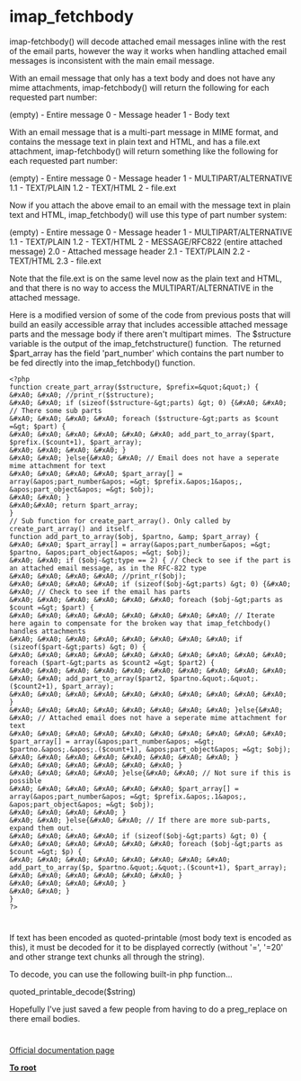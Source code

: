 # imap_fetchbody





imap-fetchbody() will decode attached email messages inline with the rest of the email parts, however the way it works when handling attached email messages is inconsistent with the main email message.

With an email message that only has a text body and does not have any mime attachments, imap-fetchbody() will return the following for each requested part number:

(empty) - Entire message
0 - Message header
1 - Body text

With an email message that is a multi-part message in MIME format, and contains the message text in plain text and HTML, and has a file.ext attachment, imap-fetchbody() will return something like the following for each requested part number:

(empty) - Entire message
0 - Message header
1 - MULTIPART/ALTERNATIVE
1.1 - TEXT/PLAIN
1.2 - TEXT/HTML
2 - file.ext

Now if you attach the above email to an email with the message text in plain text and HTML, imap_fetchbody() will use this type of part number system:

(empty) - Entire message
0 - Message header
1 - MULTIPART/ALTERNATIVE
1.1 - TEXT/PLAIN
1.2 - TEXT/HTML
2 - MESSAGE/RFC822 (entire attached message)
2.0 - Attached message header
2.1 - TEXT/PLAIN
2.2 - TEXT/HTML
2.3 - file.ext

Note that the file.ext is on the same level now as the plain text and HTML, and that there is no way to access the MULTIPART/ALTERNATIVE in the attached message.

Here is a modified version of some of the code from previous posts that will build an easily accessible array that includes accessible attached message parts and the message body if there aren&apos;t multipart mimes.&#xA0; The $structure variable is the output of the imap_fetchstructure() function.&#xA0; The returned $part_array has the field &apos;part_number&apos; which contains the part number to be fed directly into the imap_fetchbody() function.



```
<?php
function create_part_array($structure, $prefix=&quot;&quot;) {
&#xA0; &#xA0; //print_r($structure);
&#xA0; &#xA0; if (sizeof($structure-&gt;parts) &gt; 0) {&#xA0; &#xA0; // There some sub parts
&#xA0; &#xA0; &#xA0; &#xA0; foreach ($structure-&gt;parts as $count =&gt; $part) {
&#xA0; &#xA0; &#xA0; &#xA0; &#xA0; &#xA0; add_part_to_array($part, $prefix.($count+1), $part_array);
&#xA0; &#xA0; &#xA0; &#xA0; }
&#xA0; &#xA0; }else{&#xA0; &#xA0; // Email does not have a seperate mime attachment for text
&#xA0; &#xA0; &#xA0; &#xA0; $part_array[] = array(&apos;part_number&apos; =&gt; $prefix.&apos;1&apos;, &apos;part_object&apos; =&gt; $obj);
&#xA0; &#xA0; }
&#xA0;&#xA0; return $part_array;
}
// Sub function for create_part_array(). Only called by create_part_array() and itself. 
function add_part_to_array($obj, $partno, &amp; $part_array) {
&#xA0; &#xA0; $part_array[] = array(&apos;part_number&apos; =&gt; $partno, &apos;part_object&apos; =&gt; $obj);
&#xA0; &#xA0; if ($obj-&gt;type == 2) { // Check to see if the part is an attached email message, as in the RFC-822 type
&#xA0; &#xA0; &#xA0; &#xA0; //print_r($obj);
&#xA0; &#xA0; &#xA0; &#xA0; if (sizeof($obj-&gt;parts) &gt; 0) {&#xA0; &#xA0; // Check to see if the email has parts
&#xA0; &#xA0; &#xA0; &#xA0; &#xA0; &#xA0; foreach ($obj-&gt;parts as $count =&gt; $part) {
&#xA0; &#xA0; &#xA0; &#xA0; &#xA0; &#xA0; &#xA0; &#xA0; // Iterate here again to compensate for the broken way that imap_fetchbody() handles attachments
&#xA0; &#xA0; &#xA0; &#xA0; &#xA0; &#xA0; &#xA0; &#xA0; if (sizeof($part-&gt;parts) &gt; 0) {
&#xA0; &#xA0; &#xA0; &#xA0; &#xA0; &#xA0; &#xA0; &#xA0; &#xA0; &#xA0; foreach ($part-&gt;parts as $count2 =&gt; $part2) {
&#xA0; &#xA0; &#xA0; &#xA0; &#xA0; &#xA0; &#xA0; &#xA0; &#xA0; &#xA0; &#xA0; &#xA0; add_part_to_array($part2, $partno.&quot;.&quot;.($count2+1), $part_array);
&#xA0; &#xA0; &#xA0; &#xA0; &#xA0; &#xA0; &#xA0; &#xA0; &#xA0; &#xA0; }
&#xA0; &#xA0; &#xA0; &#xA0; &#xA0; &#xA0; &#xA0; &#xA0; }else{&#xA0; &#xA0; // Attached email does not have a seperate mime attachment for text
&#xA0; &#xA0; &#xA0; &#xA0; &#xA0; &#xA0; &#xA0; &#xA0; &#xA0; &#xA0; $part_array[] = array(&apos;part_number&apos; =&gt; $partno.&apos;.&apos;.($count+1), &apos;part_object&apos; =&gt; $obj);
&#xA0; &#xA0; &#xA0; &#xA0; &#xA0; &#xA0; &#xA0; &#xA0; }
&#xA0; &#xA0; &#xA0; &#xA0; &#xA0; &#xA0; }
&#xA0; &#xA0; &#xA0; &#xA0; }else{&#xA0; &#xA0; // Not sure if this is possible
&#xA0; &#xA0; &#xA0; &#xA0; &#xA0; &#xA0; $part_array[] = array(&apos;part_number&apos; =&gt; $prefix.&apos;.1&apos;, &apos;part_object&apos; =&gt; $obj);
&#xA0; &#xA0; &#xA0; &#xA0; }
&#xA0; &#xA0; }else{&#xA0; &#xA0; // If there are more sub-parts, expand them out.
&#xA0; &#xA0; &#xA0; &#xA0; if (sizeof($obj-&gt;parts) &gt; 0) {
&#xA0; &#xA0; &#xA0; &#xA0; &#xA0; &#xA0; foreach ($obj-&gt;parts as $count =&gt; $p) {
&#xA0; &#xA0; &#xA0; &#xA0; &#xA0; &#xA0; &#xA0; &#xA0; add_part_to_array($p, $partno.&quot;.&quot;.($count+1), $part_array);
&#xA0; &#xA0; &#xA0; &#xA0; &#xA0; &#xA0; }
&#xA0; &#xA0; &#xA0; &#xA0; }
&#xA0; &#xA0; }
}
?>
```



  

#



If text has been encoded as quoted-printable (most body text is encoded as this), it must be decoded for it to be displayed correctly (without &apos;=&apos;, &apos;=20&apos; and other strange text chunks all through the string).

To decode, you can use the following built-in php function...

quoted_printable_decode($string)

Hopefully I&apos;ve just saved a few people from having to do a preg_replace on there email bodies.

  

#

[Official documentation page](https://www.php.net/manual/en/function.imap-fetchbody.php)

**[To root](/README.md)**